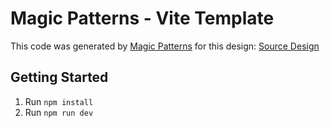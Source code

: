 # Magic Patterns - Vite Template

This code was generated by [Magic Patterns](https://magicpatterns.com) for this design: [Source Design](https://www.magicpatterns.com/c/8autd416gtymguujkaxl3t)

## Getting Started

1. Run `npm install`
2. Run `npm run dev`
